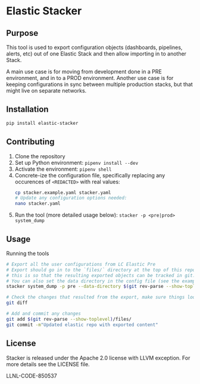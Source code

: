 # Elastic Stacker

## Purpose

This tool is used to export configuration objects (dashboards, pipelines, alerts, etc) out of one Elastic Stack and then allow importing in to another Stack.

A main use case is for moving from development done in a PRE environment, and in to a PROD environment. Another use case is for keeping configurations in sync between multiple production stacks, but that might live on separate networks.

## Installation

```bash
pip install elastic-stacker
```

## Contributing

1. Clone the repository
3. Set up Python environment: `pipenv install --dev`
4. Activate the environment: `pipenv shell`
5. Concrete-ize the configuration file, specifically replacing any occurences of `<REDACTED>` with real values:
    ```sh
    cp stacker.example.yaml stacker.yaml
    # Update any configuration options needed:
    nano stacker.yaml
    ```
6. Run the tool (more detailed usage below): `stacker -p <pre|prod> system_dump`


## Usage

Running the tools

```bash
# Export all the user configurations from LC Elastic Pre
# Export should go in to the `files/` directory at the top of this repo
# this is so that the resulting exported objects can be tracked in git.
# You can also set the data directory in the config file (see the example).
stacker system_dump -p pre --data-directory $(git rev-parse --show-toplevel)/files/

# Check the changes that resulted from the export, make sure things look expected
git diff

# Add and commit any changes
git add $(git rev-parse --show-toplevel)/files/
git commit -m"Updated elastic repo with exported content"
```

## License

Stacker is released under the Apache 2.0 license with LLVM exception. For more details see the LICENSE file.

LLNL-CODE-850537
